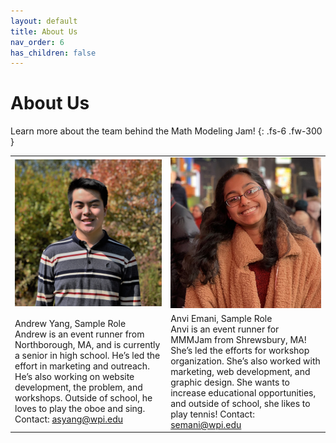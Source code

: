 ```yaml
---
layout: default
title: About Us
nav_order: 6
has_children: false
---
```


<link rel="stylesheet" type="text/css" media="all" href="/assets/css/styling.css" />

# About Us

Learn more about the team behind the Math Modeling Jam!
{: .fs-6 .fw-300 }


<TABLE>
    <!-- ROW 1 OF IMAGES -->
    <TR>
        <!-- PERSON 1 IMAGE -->
        <TD> 
            <img class="profile responsive" src="/assets/images/asyang.jpg" alt="Andrew Yang"/>
        </TD>
        <!-- PERSON 2 IMAGE -->
        <TD> 
            <img class="profile responsive" src="/assets/images/anviemani.jpeg" alt="Anvi Emani"/>
        </TD>
    </TR>
    <!-- ROW 1 OF NAMES -->
    <TR>
        <!-- PERSON 1 NAME -->
        <TD>
            Andrew Yang, Sample Role <br>
Andrew is an event runner from Northborough, MA, and is currently a senior in high school. He’s led the effort in marketing and outreach. He’s also working on website development, the problem, and workshops. Outside of school, he loves to play the oboe and sing. Contact:
              <a href="mailto:asyang@wpi.edu">asyang@wpi.edu</a> 
        </TD>
        <!-- PERSON 2 NAME -->
        <TD>
            Anvi Emani, Sample Role<br>
Anvi is an event runner for MMMJam from Shrewsbury, MA! She’s led the efforts for workshop organization. She’s also worked with marketing, web development, and graphic design. She wants to increase educational opportunities, and outside of school, she likes to play tennis! Contact:
            <a href="mailto:semani@wpi.edu">semani@wpi.edu</a>
        </TD>
    </TR>
</TABLE>